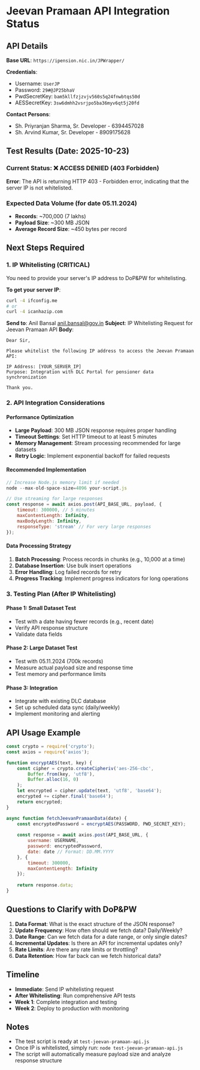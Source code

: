 # Jeevan Pramaan API Integration Status

## API Details

**Base URL**: `https://ipension.nic.in/JPWrapper/`

**Credentials**:
- Username: `UserJP`
- Password: `29#@JP25bhaV`
- PwdSecretKey: `bam5kllfzjzvjv560s5q24fnwbtqs50d`
- AESSecretKey: `3sw6dmhh2vsrjpo5ba36myv6qt5j20fd`

**Contact Persons**:
- Sh. Priyranjan Sharma, Sr. Developer - 6394457028
- Sh. Arvind Kumar, Sr. Developer - 8909175628

## Test Results (Date: 2025-10-23)

### Current Status: ❌ ACCESS DENIED (403 Forbidden)

**Error**: The API is returning HTTP 403 - Forbidden error, indicating that the server IP is not whitelisted.

### Expected Data Volume (for date 05.11.2024)
- **Records**: ~700,000 (7 lakhs)
- **Payload Size**: ~300 MB JSON
- **Average Record Size**: ~450 bytes per record

## Next Steps Required

### 1. IP Whitelisting (CRITICAL)
You need to provide your server's IP address to DoP&PW for whitelisting.

**To get your server IP**:
```bash
curl -4 ifconfig.me
# or
curl -4 icanhazip.com
```

**Send to**: Anil Bansal <anil.bansal@gov.in>
**Subject**: IP Whitelisting Request for Jeevan Pramaan API
**Body**: 
```
Dear Sir,

Please whitelist the following IP address to access the Jeevan Pramaan API:

IP Address: [YOUR_SERVER_IP]
Purpose: Integration with DLC Portal for pensioner data synchronization

Thank you.
```

### 2. API Integration Considerations

#### Performance Optimization
- **Large Payload**: 300 MB JSON response requires proper handling
- **Timeout Settings**: Set HTTP timeout to at least 5 minutes
- **Memory Management**: Stream processing recommended for large datasets
- **Retry Logic**: Implement exponential backoff for failed requests

#### Recommended Implementation
```javascript
// Increase Node.js memory limit if needed
node --max-old-space-size=4096 your-script.js

// Use streaming for large responses
const response = await axios.post(API_BASE_URL, payload, {
    timeout: 300000, // 5 minutes
    maxContentLength: Infinity,
    maxBodyLength: Infinity,
    responseType: 'stream' // For very large responses
});
```

#### Data Processing Strategy
1. **Batch Processing**: Process records in chunks (e.g., 10,000 at a time)
2. **Database Insertion**: Use bulk insert operations
3. **Error Handling**: Log failed records for retry
4. **Progress Tracking**: Implement progress indicators for long operations

### 3. Testing Plan (After IP Whitelisting)

#### Phase 1: Small Dataset Test
- Test with a date having fewer records (e.g., recent date)
- Verify API response structure
- Validate data fields

#### Phase 2: Large Dataset Test
- Test with 05.11.2024 (700k records)
- Measure actual payload size and response time
- Test memory and performance limits

#### Phase 3: Integration
- Integrate with existing DLC database
- Set up scheduled data sync (daily/weekly)
- Implement monitoring and alerting

## API Usage Example

```javascript
const crypto = require('crypto');
const axios = require('axios');

function encryptAES(text, key) {
    const cipher = crypto.createCipheriv('aes-256-cbc', 
        Buffer.from(key, 'utf8'), 
        Buffer.alloc(16, 0)
    );
    let encrypted = cipher.update(text, 'utf8', 'base64');
    encrypted += cipher.final('base64');
    return encrypted;
}

async function fetchJeevanPramaanData(date) {
    const encryptedPassword = encryptAES(PASSWORD, PWD_SECRET_KEY);
    
    const response = await axios.post(API_BASE_URL, {
        username: USERNAME,
        password: encryptedPassword,
        date: date // Format: DD.MM.YYYY
    }, {
        timeout: 300000,
        maxContentLength: Infinity
    });
    
    return response.data;
}
```

## Questions to Clarify with DoP&PW

1. **Data Format**: What is the exact structure of the JSON response?
2. **Update Frequency**: How often should we fetch data? Daily/Weekly?
3. **Date Range**: Can we fetch data for a date range, or only single dates?
4. **Incremental Updates**: Is there an API for incremental updates only?
5. **Rate Limits**: Are there any rate limits or throttling?
6. **Data Retention**: How far back can we fetch historical data?

## Timeline

- **Immediate**: Send IP whitelisting request
- **After Whitelisting**: Run comprehensive API tests
- **Week 1**: Complete integration and testing
- **Week 2**: Deploy to production with monitoring

## Notes

- The test script is ready at `test-jeevan-pramaan-api.js`
- Once IP is whitelisted, simply run: `node test-jeevan-pramaan-api.js`
- The script will automatically measure payload size and analyze response structure

